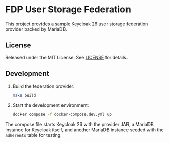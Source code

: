 # FDP User Storage Federation

This project provides a sample Keycloak 26 user storage federation provider backed by MariaDB.

## License

Released under the MIT License. See [LICENSE](LICENSE) for details.

## Development

1. Build the federation provider:

   ```bash
   make build
   ```

2. Start the development environment:

   ```bash
   docker compose -f docker-compose.dev.yml up
   ```

The compose file starts Keycloak 26 with the provider JAR, a MariaDB instance for
Keycloak itself, and another MariaDB instance seeded with the `adherents` table
for testing.
